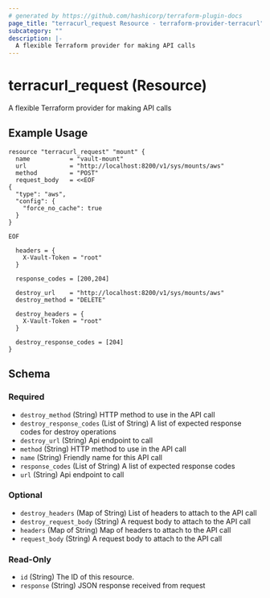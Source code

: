 ```yaml
---
# generated by https://github.com/hashicorp/terraform-plugin-docs
page_title: "terracurl_request Resource - terraform-provider-terracurl"
subcategory: ""
description: |-
  A flexible Terraform provider for making API calls
---
```


# terracurl_request (Resource)

A flexible Terraform provider for making API calls

## Example Usage
```hcl
resource "terracurl_request" "mount" {
  name           = "vault-mount"
  url            = "http://localhost:8200/v1/sys/mounts/aws"
  method         = "POST"
  request_body   = <<EOF
{
  "type": "aws",
  "config": {
    "force_no_cache": true
  }
}

EOF

  headers = {
    X-Vault-Token = "root"
  }

  response_codes = [200,204]

  destroy_url    = "http://localhost:8200/v1/sys/mounts/aws"
  destroy_method = "DELETE"

  destroy_headers = {
    X-Vault-Token = "root"
  }

  destroy_response_codes = [204]
}

```

<!-- schema generated by tfplugindocs -->
## Schema

### Required

- `destroy_method` (String) HTTP method to use in the API call
- `destroy_response_codes` (List of String) A list of expected response codes for destroy operations
- `destroy_url` (String) Api endpoint to call
- `method` (String) HTTP method to use in the API call
- `name` (String) Friendly name for this API call
- `response_codes` (List of String) A list of expected response codes
- `url` (String) Api endpoint to call

### Optional

- `destroy_headers` (Map of String) List of headers to attach to the API call
- `destroy_request_body` (String) A request body to attach to the API call
- `headers` (Map of String) Map of headers to attach to the API call
- `request_body` (String) A request body to attach to the API call

### Read-Only

- `id` (String) The ID of this resource.
- `response` (String) JSON response received from request


